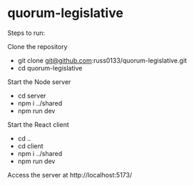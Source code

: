 # quorum-legislative

Steps to run:

Clone the repository

- git clone git@github.com:russ0133/quorum-legislative.git
- cd quorum-legislative

Start the Node server

- cd server
- npm i ../shared
- npm run dev

Start the React client

- cd ..
- cd client
- npm i ../shared
- npm run dev

Access the server at http://localhost:5173/
